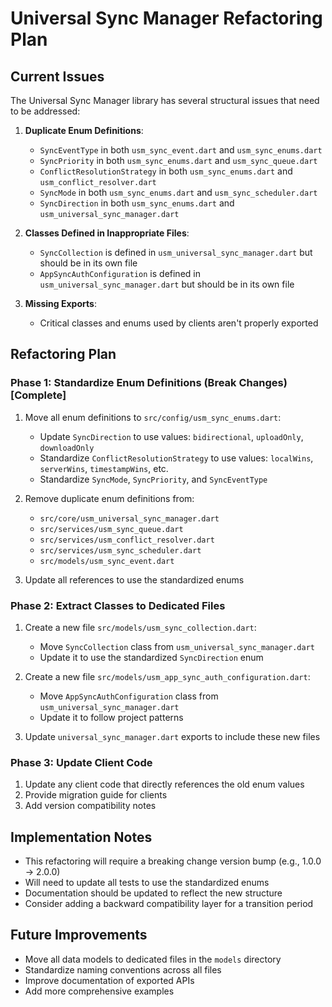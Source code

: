 # Universal Sync Manager Refactoring Plan

## Current Issues

The Universal Sync Manager library has several structural issues that need to be addressed:

1. **Duplicate Enum Definitions**:
   - `SyncEventType` in both `usm_sync_event.dart` and `usm_sync_enums.dart`
   - `SyncPriority` in both `usm_sync_enums.dart` and `usm_sync_queue.dart`
   - `ConflictResolutionStrategy` in both `usm_sync_enums.dart` and `usm_conflict_resolver.dart`
   - `SyncMode` in both `usm_sync_enums.dart` and `usm_sync_scheduler.dart`
   - `SyncDirection` in both `usm_sync_enums.dart` and `usm_universal_sync_manager.dart`

2. **Classes Defined in Inappropriate Files**:
   - `SyncCollection` is defined in `usm_universal_sync_manager.dart` but should be in its own file
   - `AppSyncAuthConfiguration` is defined in `usm_universal_sync_manager.dart` but should be in its own file

3. **Missing Exports**:
   - Critical classes and enums used by clients aren't properly exported

## Refactoring Plan

### Phase 1: Standardize Enum Definitions (Break Changes) [Complete]

1. Move all enum definitions to `src/config/usm_sync_enums.dart`:
   - Update `SyncDirection` to use values: `bidirectional`, `uploadOnly`, `downloadOnly`
   - Standardize `ConflictResolutionStrategy` to use values: `localWins`, `serverWins`, `timestampWins`, etc.
   - Standardize `SyncMode`, `SyncPriority`, and `SyncEventType` 

2. Remove duplicate enum definitions from:
   - `src/core/usm_universal_sync_manager.dart`
   - `src/services/usm_sync_queue.dart`
   - `src/services/usm_conflict_resolver.dart`
   - `src/services/usm_sync_scheduler.dart`
   - `src/models/usm_sync_event.dart`

3. Update all references to use the standardized enums

### Phase 2: Extract Classes to Dedicated Files

1. Create a new file `src/models/usm_sync_collection.dart`:
   - Move `SyncCollection` class from `usm_universal_sync_manager.dart`
   - Update it to use the standardized `SyncDirection` enum

2. Create a new file `src/models/usm_app_sync_auth_configuration.dart`:
   - Move `AppSyncAuthConfiguration` class from `usm_universal_sync_manager.dart`
   - Update it to follow project patterns

3. Update `universal_sync_manager.dart` exports to include these new files

### Phase 3: Update Client Code

1. Update any client code that directly references the old enum values
2. Provide migration guide for clients
3. Add version compatibility notes

## Implementation Notes

- This refactoring will require a breaking change version bump (e.g., 1.0.0 → 2.0.0)
- Will need to update all tests to use the standardized enums
- Documentation should be updated to reflect the new structure
- Consider adding a backward compatibility layer for a transition period

## Future Improvements

- Move all data models to dedicated files in the `models` directory
- Standardize naming conventions across all files
- Improve documentation of exported APIs
- Add more comprehensive examples
